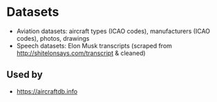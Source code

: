 # Datasets

- Aviation datasets: aircraft types (ICAO codes), manufacturers (ICAO codes), photos, drawings
- Speech datasets: Elon Musk transcripts (scraped from http://shitelonsays.com/transcript & cleaned)

## Used by

- https://aircraftdb.info
